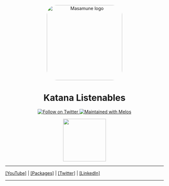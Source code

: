 <p align="center">
  <a href="https://mathru.net">
    <img width="240px" src="https://raw.githubusercontent.com/mathrunet/flutter_masamune/master/.github/images/icon.png" alt="Masamune logo" style="border-radius: 32px"s><br/>
  </a>
  <h1 align="center">Katana Listenables</h1>
</p>

<p align="center">
  <a href="https://twitter.com/mathru">
    <img src="https://img.shields.io/twitter/follow/mathru.svg?colorA=1da1f2&colorB=&label=Follow%20on%20Twitter&style=flat-square" alt="Follow on Twitter" />
  </a>
  <a href="https://github.com/invertase/melos">
    <img src="https://img.shields.io/badge/maintained%20with-melos-f700ff.svg?style=flat-square" alt="Maintained with Melos" />
  </a>
</p>

<p align="center">
  <a href="https://www.buymeacoffee.com/mathru"><img src="https://img.buymeacoffee.com/button-api/?text=Buy me a coffee&emoji=&slug=mathru&button_colour=FF5F5F&font_colour=ffffff&font_family=Poppins&outline_colour=000000&coffee_colour=FFDD00" width="136" /></a>
</p>

---

[[YouTube]](https://www.youtube.com/c/mathrunetchannel) | [[Packages]](https://pub.dev/publishers/mathru.net/packages) | [[Twitter]](https://twitter.com/mathru) | [[LinkedIn]](https://www.linkedin.com/in/mathrunet/)

---

